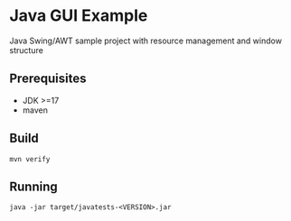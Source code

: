 # Java GUI Example

Java Swing/AWT sample project with resource management and window structure

## Prerequisites

- JDK >=17
- maven

## Build

`mvn verify`

## Running

`java -jar target/javatests-<VERSION>.jar`
